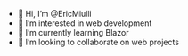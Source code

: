 - 👋 Hi, I’m @EricMiulli
- 👀 I’m interested in web development
- 🌱 I’m currently learning Blazor
- 💞️ I’m looking to collaborate on web projects


<!---
EricMiulli/EricMiulli is a ✨ special ✨ repository because its `README.md` (this file) appears on your GitHub profile.
You can click the Preview link to take a look at your changes.
--->
